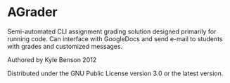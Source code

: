 AGrader
=======

Semi-automated CLI assignment grading solution designed primarily for running code.  Can interface with GoogleDocs and send e-mail to students with grades and customized messages.

Authored by Kyle Benson 2012

Distributed under the GNU Public License version 3.0 or the latest version.
